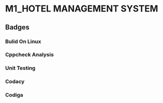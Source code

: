 # M1_HOTEL MANAGEMENT SYSTEM
## Badges
### Bulid On Linux


### Cppcheck Analysis

### Unit Testing

### Codacy

### Codiga




